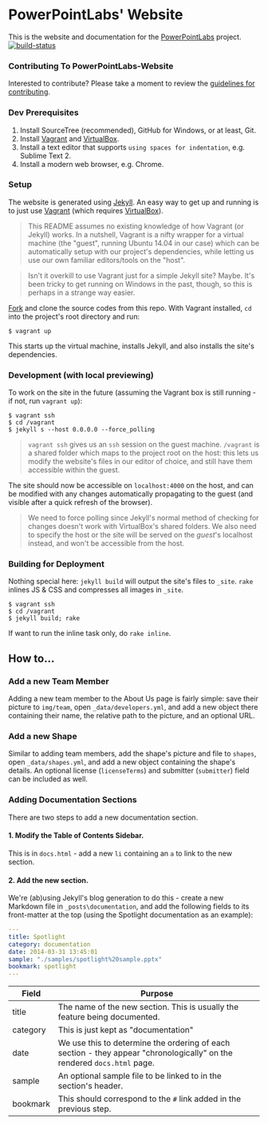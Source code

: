 # PowerPointLabs' Website

This is the website and documentation for the [PowerPointLabs](http://www.powerpointlabs.info) project.  
[![build-status](https://travis-ci.org/PowerPointLabs/PowerPointLabs-Website.svg?branch=master)](https://travis-ci.org/PowerPointLabs/PowerPointLabs-Website)

### Contributing To PowerPointLabs-Website

Interested to contribute? Please take a moment to review the [guidelines for contributing](https://github.com/PowerPointLabs/PowerPointLabs-Website/blob/master/CONTRIBUTING.md).

### Dev Prerequisites

1. Install SourceTree (recommended), GitHub for Windows, or at least, Git.
2. Install [Vagrant](http://www.vagrantup.com) and [VirtualBox](https://www.virtualbox.org).
3. Install a text editor that supports `using spaces for indentation`, e.g. Sublime Text 2.
4. Install a modern web browser, e.g. Chrome.

### Setup

The website is generated using [Jekyll](http://www.jekyllrb.com). An easy way to get up and running is to just use [Vagrant](http://www.vagrantup.com) (which requires [VirtualBox](https://www.virtualbox.org)).

> This README assumes no existing knowledge of how Vagrant (or Jekyll) works. In a nutshell, Vagrant is a nifty wrapper for a virtual machine (the "guest", running Ubuntu 14.04 in our case) which can be automatically setup with our project's dependencies, while letting us use our own familiar editors/tools on the "host".

> Isn't it overkill to use Vagrant just for a simple Jekyll site? Maybe. It's been tricky to get running on Windows in the past, though, so this is perhaps in a strange way easier.

[Fork](https://help.github.com/articles/fork-a-repo/) and clone the source codes from this repo.
With Vagrant installed, `cd` into the project's root directory and run:

```shell
$ vagrant up
```

This starts up the virtual machine, installs Jekyll, and also installs the site's dependencies.

### Development (with local previewing)

To work on the site in the future (assuming the Vagrant box is still running - if not, run `vagrant up`):

```shell
$ vagrant ssh
$ cd /vagrant
$ jekyll s --host 0.0.0.0 --force_polling
```

> `vagrant ssh` gives us an `ssh` session on the guest machine. `/vagrant` is a shared folder which maps to the project root on the host: this lets us modify the website's files in our editor of choice, and still have them accessible within the guest.

The site should now be accessible on `localhost:4000` on the host, and can be modified with any changes automatically propagating to the guest (and visible after a quick refresh of the browser).

> We need to force polling since Jekyll's normal method of checking for changes doesn't work with VirtualBox's shared folders. We also need to specify the host or the site will be served on the _guest_'s localhost instead, and won't be accessible from the host.

### Building for Deployment

Nothing special here: `jekyll build` will output the site's files to `_site`. `rake` inlines JS & CSS and compresses all images in `_site`. 

```shell
$ vagrant ssh
$ cd /vagrant
$ jekyll build; rake
```

If want to run the inline task only, do `rake inline`.

## How to...

### Add a new Team Member

Adding a new team member to the About Us page is fairly simple: save their picture to `img/team`, open `_data/developers.yml`, and add a new object there containing their name, the relative path to the picture, and an optional URL.

### Add a new Shape

Similar to adding team members, add the shape's picture and file to `shapes`, open `_data/shapes.yml`, and add a new object containing the shape's details. An optional license (`licenseTerms`) and submitter (`submitter`) field can be included as well.

### Adding Documentation Sections

There are two steps to add a new documentation section.

#### 1. Modify the Table of Contents Sidebar.

This is in `docs.html` - add a new `li` containing an `a` to link to the new section.

#### 2. Add the new section.

We're (ab)using Jekyll's blog generation to do this - create a new Markdown file in `_posts\documentation`, and add the following fields to its front-matter at the top (using the Spotlight documentation as an example):

```yml
---
title: Spotlight
category: documentation
date: 2014-03-31 13:45:01
sample: "./samples/spotlight%20sample.pptx"
bookmark: spotlight
---
```

| Field | Purpose |
| ----- | ------- |
| title | The name of the new section. This is usually the feature being documented. |
| category | This is just kept as "documentation" |
| date | We use this to determine the ordering of each section - they appear "chronologically" on the rendered `docs.html` page. |
| sample | An optional sample file to be linked to in the section's header. |
| bookmark | This should correspond to the `#` link added in the previous step. |
